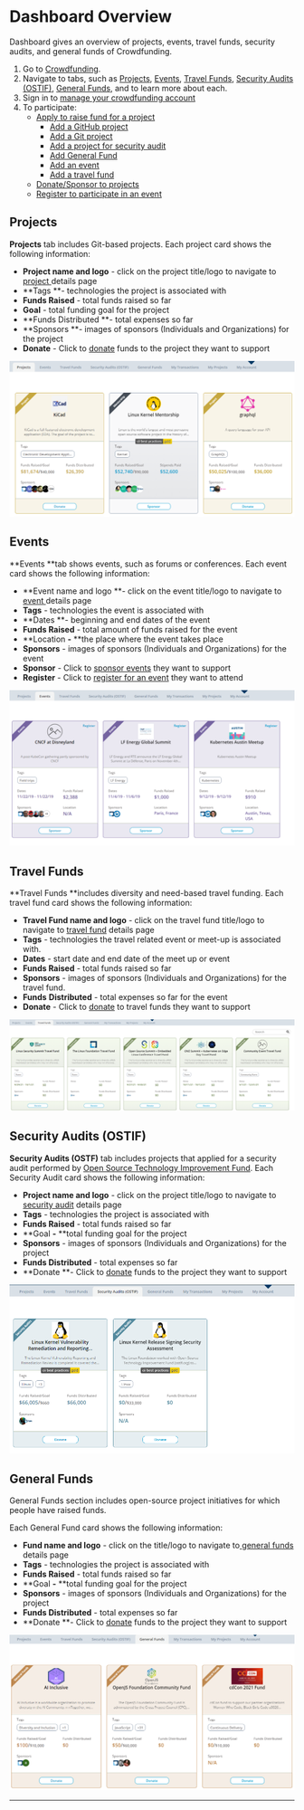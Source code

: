 # Dashboard Overview

Dashboard gives an overview of projects, events, travel funds, security audits, and general funds of Crowdfunding.

1. Go to [Crowdfunding](https://crowdfunding.lfx.linuxfoundation.org).
2. Navigate to tabs, such as [Projects](./#Dashboard-ProjectsandMentorships), [Events](./#Dashboard-Events), [Travel Funds](./#Dashboard-TravelScholarships), [Security Audits (OSTIF)](./#security-audits-ostif), [General Funds](./#general-funds), and to learn more about each.
3. Sign in to [manage your crowdfunding account](../manage-your-crowdfunding-account.md)
4. To participate:
   * [Apply to raise fund for a project](../apply-for-crowdfunding/)
     * [Add a GitHub project](../apply-for-crowdfunding/add-a-github-project.md)
     * [Add a Git project](../apply-for-crowdfunding/add-a-git-project.md)
     * [Add a project for security audit](../apply-for-crowdfunding/add-a-project-for-security-audit.md)
     * [Add General Fund](../apply-for-crowdfunding/add-general-fund.md)
     * [Add an event](../apply-for-crowdfunding/add-an-event.md)
     * [Add a travel fund](../apply-for-crowdfunding/add-a-travel-fund.md)
   * [Donate/Sponsor to projects](../donate-sponsor/)
   * [Register to participate in an event](../register-for-an-event.md)

## Projects <a href="dashboard-projectsandmentorships" id="dashboard-projectsandmentorships"></a>

**Projects** tab includes Git-based projects. Each project card shows the following information:

* **Project name and logo** - click on the project title/logo to navigate to[ project ](projects.md)details page
* **Tags **- technologies the project is associated with
* **Funds Raised** - total funds raised so far
* **Goal** - total funding goal for the project
* **Funds Distributed **- total expenses so far
* **Sponsors **- images of sponsors (Individuals and Organizations) for the project
* **Donate** - Click to [donate](../donate-sponsor/) funds to the project they want to support

![Projects](../../.gitbook/assets/projects.png)

## Events <a href="dashboard-events" id="dashboard-events"></a>

**Events **tab shows events, such as forums or conferences.  Each event card shows the following information:

* **Event name and logo **- click on the event title/logo to navigate to [event ](events.md)details page
* **Tags** - technologies the event is associated with
* **Dates **- beginning and end dates of the event
* **Funds Raised** - total amount of funds raised for the event
* **Location **-** **the place where the event takes place
* **Sponsors** - images of sponsors (Individuals and Organizations) for the event
* **Sponsor** - Click to [sponsor events](../donate-sponsor/sponsor-events.md) they want to support
* **Register** - Click to [register for an event](../register-for-an-event.md) they want to attend

![Events](../../.gitbook/assets/events.png)

## Travel Funds <a href="dashboard-travelscholarships" id="dashboard-travelscholarships"></a>

**Travel Funds **includes diversity and need-based travel funding. Each travel fund card shows the following information:

* **Travel Fund name and logo** - click on the travel fund title/logo to navigate to [travel fund](travel-funds.md) details page
* **Tags** - technologies the travel related event or meet-up is associated with.
* **Dates** - start date and end date of the meet up or event
* **Funds Raised** - total funds raised so far
* **Sponsors** - images of sponsors (Individuals and Organizations) for the travel fund.
* **Funds** **Distributed** - total expenses so far for the event
* **Donate** - Click to [donate](../donate-sponsor/) to travel funds they want to support

![Travel Funds](../../.gitbook/assets/travel-funds.png)

## Security Audits (OSTIF)

**Security Audits (OSTF)** tab includes projects that applied for a security audit performed by [Open Source Technology Improvement Fund](https://ostif.org/the-ostif-mission/). Each Security Audit card shows the following information:

* **Project name and logo** - click on the project title/logo to navigate to[ security audit](security-audit.md) details page
* **Tags** - technologies the project is associated with
* **Funds Raised** - total funds raised so far
* **Goal **-** **total funding goal for the project
* **Sponsors** - images of sponsors (Individuals and Organizations) for the project
* **Funds Distributed** - total expenses so far
* **Donate **- Click to [donate](../donate-sponsor/) funds to the project they want to support

![Security Audits](../../.gitbook/assets/security-audits.png)

## General Funds

General Funds section includes open-source project initiatives for which people have raised funds.

Each General Fund card shows the following information:

* **Fund name and logo** - click on the title/logo to navigate to[ ](projects.md)[general funds](general-funds.md) details page
* **Tags** - technologies the project is associated with
* **Funds Raised** - total funds raised so far
* **Goal **-** **total funding goal for the project
* **Sponsors** - images of sponsors (Individuals and Organizations) for the project
* **Funds Distributed** - total expenses so far
* **Donate **- Click to [donate](../donate-sponsor/) funds to the project they want to support



![General Funds](../../.gitbook/assets/general-funds.png)

****
